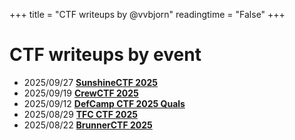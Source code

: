 +++
title = "CTF writeups by @vvbjorn"
readingtime = "False"
+++

# CTF writeups by event

- 2025/09/27 **[SunshineCTF 2025](./sunshinectf-2025/)**
- 2025/09/19 **[CrewCTF 2025](./crewctf-2025/)**
- 2025/09/12 **[DefCamp CTF 2025 Quals](./defcamp-ctf-2025-quals/)**
- 2025/08/29 **[TFC CTF 2025](./tfc-ctf-2025/)**
- 2025/08/22 **[BrunnerCTF 2025](./brunnerctf-2025/)**